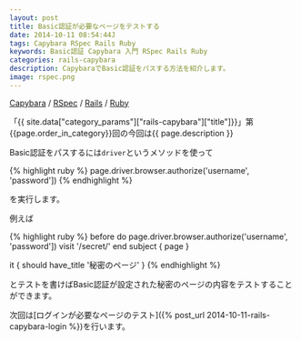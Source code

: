 ```yaml
---
layout: post
title: Basic認証が必要なページをテストする
date: 2014-10-11 08:54:44J
tags: Capybara RSpec Rails Ruby
keywords: Basic認証 Capybara 入門 RSpec Rails Ruby
categories: rails-capybara
description: CapybaraでBasic認証をパスする方法を紹介します。
image: rspec.png
---
```

[Capybara](/tags/capybara/) / [RSpec](/tags/rspec/) / [Rails](/tags/rails/) / [Ruby](/tags/ruby/)

「{{ site.data["category_params"]["rails-capybara"]["title"]}}」第{{page.order_in_category}}回の今回は{{ page.description }}

Basic認証をパスするには`driver`というメソッドを使って

{% highlight ruby %}
page.driver.browser.authorize('username', 'password'])
{% endhighlight %}

を実行します。

例えば

{% highlight ruby %}
before do
  page.driver.browser.authorize('username', 'password'])
  visit '/secret/'
end
subject { page }

it { should have_title '秘密のページ' }
{% endhighlight %}

とテストを書けばBasic認証が設定された秘密のページの内容をテストすることができます。

次回は[ログインが必要なページのテスト]({% post_url 2014-10-11-rails-capybara-login %})を行います。
